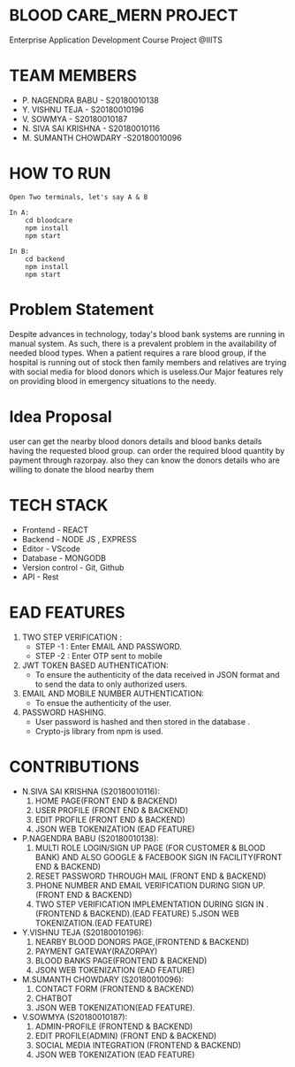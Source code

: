# BLOOD CARE_MERN PROJECT
Enterprise Application Development Course Project @IIITS

# TEAM MEMBERS
- P. NAGENDRA BABU    - S20180010138
- Y. VISHNU TEJA      - S20180010196
- V. SOWMYA			    	   - S20180010187
- N. SIVA SAI KRISHNA - S20180010116
- M. SUMANTH CHOWDARY -S20180010096

# HOW TO RUN
```
Open Two terminals, let's say A & B

In A:
	cd bloodcare
	npm install
	npm start

In B:
	cd backend
	npm install
	npm start

```

# Problem Statement
Despite advances in technology, today's blood bank systems are running in manual system.  As such, there is a  prevalent problem  in the availability of needed blood types.
When a patient requires a rare blood group, if the hospital is running out of stock then family members and relatives are  trying  with social media for blood donors which is useless.Our Major features rely on providing blood in emergency situations to the needy. 


# Idea Proposal
user  can get  the nearby blood donors details  and blood banks  details having the requested blood group.
can order the required blood quantity by payment through razorpay.
also they can know the donors details who are willing to donate the blood nearby them

# TECH STACK
- Frontend -  REACT
- Backend  -  NODE JS , EXPRESS
- Editor - VScode
- Database - MONGODB
- Version control - Git, Github
- API - Rest

# EAD FEATURES
1. TWO STEP VERIFICATION : 
   - STEP -1 : Enter EMAIL AND PASSWORD.
   - STEP -2 : Enter OTP sent to mobile
2. JWT  TOKEN BASED AUTHENTICATION: 
   - To ensure the authenticity of the data received in JSON format and to send the data to only authorized users.
3. EMAIL AND MOBILE NUMBER AUTHENTICATION:
   - To ensue the authenticity of the user.
4. PASSWORD HASHING.
   - User password is hashed and then stored in the database .
   - Crypto-js library  from npm is used.


# CONTRIBUTIONS
- N.SIVA  SAI  KRISHNA (S20180010116): 
  1. HOME PAGE(FRONT END & BACKEND)
  2. USER PROFILE (FRONT END & BACKEND)
  3. EDIT PROFILE (FRONT END & BACKEND)
  4. JSON WEB TOKENIZATION (EAD FEATURE)
- P.NAGENDRA BABU (S20180010138):
  1. MULTI ROLE  LOGIN/SIGN UP PAGE (FOR CUSTOMER & BLOOD BANK)  AND ALSO GOOGLE &  FACEBOOK SIGN IN FACILITY(FRONT END & BACKEND)
  2. RESET PASSWORD THROUGH MAIL (FRONT END & BACKEND)
  3. PHONE NUMBER AND EMAIL VERIFICATION DURING SIGN UP.(FRONT END & BACKEND)
  4. TWO STEP VERIFICATION IMPLEMENTATION DURING SIGN IN . (FRONTEND & BACKEND).(EAD FEATURE)
  5.JSON WEB TOKENIZATION.(EAD FEATURE)
- Y.VISHNU TEJA (S20180010196):
  1. NEARBY BLOOD DONORS PAGE,(FRONTEND & BACKEND)
  2. PAYMENT GATEWAY(RAZORPAY)
  3. BLOOD BANKS PAGE(FRONTEND & BACKEND)
  4. JSON WEB TOKENIZATION (EAD FEATURE)
- M.SUMANTH  CHOWDARY (S20180010096): 
  1. CONTACT FORM (FRONTEND & BACKEND)
  2. CHATBOT
  3. JSON WEB TOKENIZATION(EAD FEATURE).
- V.SOWMYA (S20180010187): 
  1. ADMIN-PROFILE (FRONTEND & BACKEND)
  2. EDIT PROFILE(ADMIN) (FRONT END & BACKEND)
  3. SOCIAL MEDIA INTEGRATION (FRONTEND & BACKEND)
  4. JSON WEB TOKENIZATION (EAD FEATURE)















